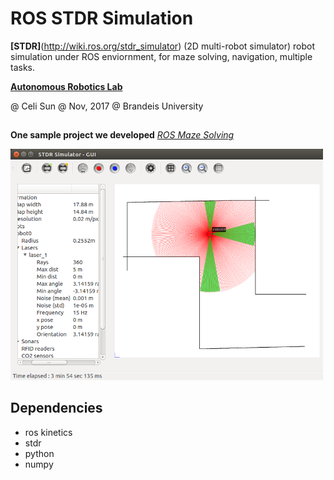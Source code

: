 # ROS STDR Simulation
**[STDR]**(http://wiki.ros.org/stdr_simulator) (2D multi-robot simulator) robot simulation under ROS enviornment, for maze solving, navigation, multiple tasks.

**[Autonomous Robotics Lab](http://campusrover.org.s3-website-us-west-2.amazonaws.com)** 

@ Celi Sun  @ Nov, 2017  @ Brandeis University
 
##


**One sample project we developed** *[ROS Maze Solving](http://campusrover.org.s3-website-us-west-2.amazonaws.com/content/topics/robotprojects/04_ROS_Maze.md/)*

<img src="https://raw.githubusercontent.com/celisun/ROS-STDR-simulation/master/src/Stdr-with-turtle.png" width="500">
 

## Dependencies

* ros kinetics
* stdr
* python
* numpy




